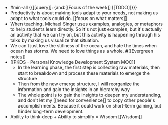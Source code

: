 - #min-all {{[[query]]: {and:[[Focus of the week]] [[TODO]]}}}
- Productivity is about making tools adapt to your needs, not making us adapt to what tools could do. [[focus on what matters]]
- When teaching, Michael Singer uses examples, analogies, or metaphors to help students learn directly. So it's not just examples, but it's actually an activity that we can try on, but this activity is happening through his talks by making us visualize that situation.
- We can't just love the stillness of the ocean, and hate the times when ocean has storms. We need to love things as a whole. #[[Evergreen notes]]
- [[PKDS - Personal Knowledge Development System MOC]]
    -  In the learning phase, the first step is collecting raw materials, then start to breakdown and process these materials to emerge the structure
    - Then from the new emerge structure, I will reorganize the information and gain the insights in an hierarchy way
    - The whole point is to gain the insights to deepen my understanding, and don't let my [[need for convenience]] to copy other people's accomplishments. Because it could work on short-term gaining, but hinder long-term development.
- Ability to think deep + Ability to simplify = Wisdom [[Wisdom]]
